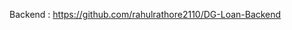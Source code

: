 Backend : <a href="https://github.com/rahulrathore2110/DG-Loan-Backend">https://github.com/rahulrathore2110/DG-Loan-Backend<a/>
